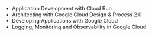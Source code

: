 - Application Development with Cloud Run
- Architecting with Google Cloud Design & Process 2.0
- Developing Applications with Google Cloud
- Logging, Monitoring and Observability in Google Cloud